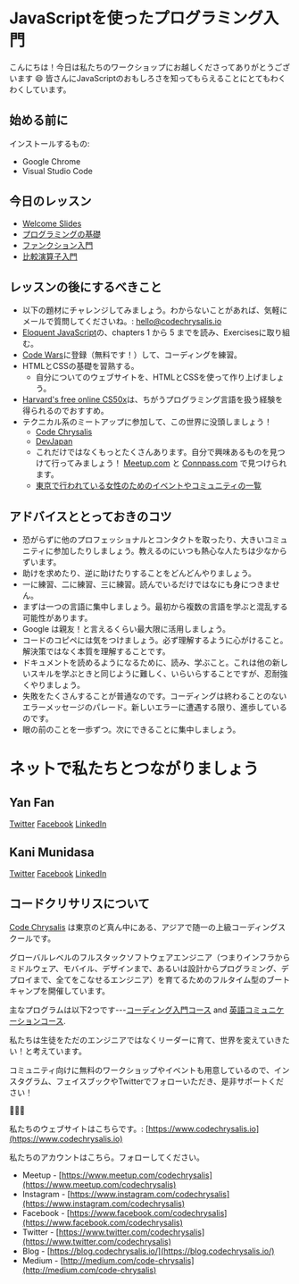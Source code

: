 # JavaScriptを使ったプログラミング入門

こんにちは！今日は私たちのワークショップにお越しくださってありがとうございます 😄
皆さんにJavaScriptのおもしろさを知ってもらえることにとてもわくわくしています。

## 始める前に

インストールするもの:

* Google Chrome
* Visual Studio Code

## 今日のレッスン

* [Welcome Slides](https://docs.google.com/presentation/d/e/2PACX-1vRs7Zh_xmRbUxwJszgHqnbxON3tLlWn0lR1EDj_oz4dwijtzFK9h8x5Ub9TB2r7WjyOz_AeXeqnX1fh/pub?start=false&loop=false&delayms=3000)
* [プログラミングの基礎](https://github.com/codechrysalis/intro-javascript/blob/master/foundations.md)
* [ファンクション入門](https://github.com/codechrysalis/intro-javascript/blob/master/intro-functions.md)
* [比較演算子入門](https://github.com/codechrysalis/intro-javascript/blob/master/intro-comparisons.md)

## レッスンの後にするべきこと

* 以下の題材にチャレンジしてみましょう。わからないことがあれば、気軽にメールで質問してくださいね。: [hello@codechrysalis.io](mailto:hello@codechrysalis.io)
* [Eloquent JavaScript](http://eloquentjavascript.net/)の、chapters 1 から 5 までを読み、Exercisesに取り組む。
* [Code Wars](https://www.codewars.com/)に登録（無料です！）して、コーディングを練習。
* HTMLとCSSの基礎を習熟する。
  * 自分についてのウェブサイトを、HTMLとCSSを使って作り上げましょう。
* [Harvard's free online CS50x](https://harvardx.harvard.edu/cs50x-introduction-computer-science)は、ちがうプログラミング言語を扱う経験を得られるのでおすすめ。
* テクニカル系のミートアップに参加して、この世界に没頭しましょう！
  * [Code Chrysalis](https://www.meetup.com/codechrysalis)
  * [DevJapan](https://www.meetup.com/devjapan)
  * これだけではなくもっとたくさんあります。自分で興味あるものを見つけて行ってみましょう！ [Meetup.com](https://www.meetup.com) と [Connpass.com](http://connpass.com/) で見つけられます。
  * [東京で行われている女性のためのイベントやコミュニティの一覧](https://medium.com/code-chrysalis/the-definitive-guide-to-womens-tech-events-and-communities-in-tokyo-43a00ee3f87d)

## アドバイスととっておきのコツ

* 恐がらずに他のプロフェッショナルとコンタクトを取ったり、大きいコミュニティに参加したりしましょう。教えるのにいつも熱心な人たちは少なからずいます。
* 助けを求めたり、逆に助けたりすることをどんどんやりましょう。
* 一に練習、二に練習、三に練習。読んでいるだけではなにも身につきません。
* まずは一つの言語に集中しましょう。最初から複数の言語を学ぶと混乱する可能性があります。
* Google は親友！と言えるくらい最大限に活用しましょう。
* コードのコピペには気をつけましょう。必ず理解するように心がけること。解決策ではなく本質を理解することです。
* ドキュメントを読めるようになるために、読み、学ぶこと。これは他の新しいスキルを学ぶときと同じように難しく、いらいらすることですが、忍耐強くやりましょう。
* 失敗をたくさんすることが普通なのです。コーディングは終わることのないエラーメッセージのパレード。新しいエラーに遭遇する限り、進歩しているのです。
* 眼の前のことを一歩ずつ。次にできることに集中しましょう。

# ネットで私たちとつながりましょう

## Yan Fan

[Twitter](https://www.twitter.com/yanarchy)
[Facebook](https://www.facebook.com/yanfan)
[LinkedIn](https://www.linkedin.com/in/yanfan)

## Kani Munidasa

[Twitter](https://www.twitter.com/munidk)
[Facebook](https://www.facebook.com/kani.muni)
[LinkedIn](https://www.linkedin.com/in/kanimuni)

## コードクリサリスについて

[Code Chrysalis](https://www.codechrysalis.io) は東京のど真ん中にある、アジアで随一の上級コーディングスクールです。

グローバルレベルのフルスタックソフトウェアエンジニア（つまりインフラからミドルウェア、モバイル、デザインまで、あるいは設計からプログラミング、デプロイまで、全てをこなせるエンジニア）を育てるためのフルタイム型のブートキャンプを開催しています。

主なプログラムは以下2つです---[コーディング入門コース](https://www.codechrysalis.io/foundations) and [英語コミュニケーションコース](https://www.codechrysalis.io/english).

私たちは生徒をただのエンジニアではなくリーダーに育て、世界を変えていきたい！と考えています。

コミュニティ向けに無料のワークショップやイベントも用意しているので、インスタグラム、フェイスブックやTwitterでフォローいただき、是非サポートください！

🦋🦋🦋

私たちのウェブサイトはこちらです。: [https://www.codechrysalis.io](https://www.codechrysalis.io)

私たちのアカウントはこちら。フォローしてください。

* Meetup - [https://www.meetup.com/codechrysalis](https://www.meetup.com/codechrysalis)
* Instagram - [https://www.instagram.com/codechrysalis](https://www.instagram.com/codechrysalis)
* Facebook - [https://www.facebook.com/codechrysalis](https://www.facebook.com/codechrysalis)
* Twitter - [https://www.twitter.com/codechrysalis](https://www.twitter.com/codechrysalis)
* Blog - [https://blog.codechrysalis.io/](https://blog.codechrysalis.io/)
* Medium - [http://medium.com/code-chrysalis](http://medium.com/code-chrysalis)
